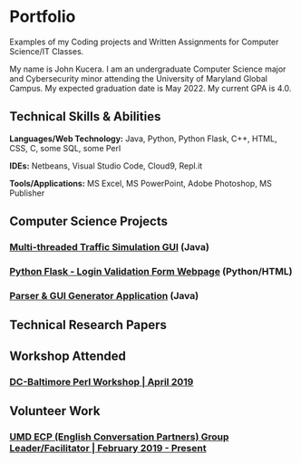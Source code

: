 # Portfolio
Examples of my Coding projects and Written Assignments for Computer Science/IT Classes.

My name is John Kucera. I am an undergraduate Computer Science major and Cybersecurity minor attending the University of Maryland Global Campus. My expected graduation date is May 2022. My current GPA is 4.0.

## Technical Skills & Abilities

**Languages/Web Technology:**
Java, Python, Python Flask, C++, HTML, CSS, C, some SQL, some Perl

**IDEs:**
Netbeans, Visual Studio Code, Cloud9, Repl.it

**Tools/Applications:**
MS Excel, MS PowerPoint, Adobe Photoshop, MS Publisher

## Computer Science Projects

### [Multi-threaded Traffic Simulation GUI](./Multi-threadedTrafficSimulationGUI) (Java)

### [Python Flask - Login Validation Form Webpage](./LoginValidationWebpage) (Python/HTML)

### [Parser & GUI Generator Application](./Parser&GUIGenerator) (Java)

## Technical Research Papers



## Workshop Attended

### [DC-Baltimore Perl Workshop | April 2019](https://dcbpw.org/dcbpw2020/)

## Volunteer Work

### [UMD ECP (English Conversation Partners) Group Leader/Facilitator | February 2019 - Present](http://ecpumd.weebly.com/)

